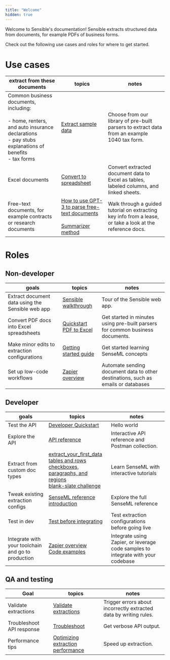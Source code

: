 ```yaml
---
title: "Welcome"
hidden: true
---
```


Welcome to Sensible's documentation! Sensible extracts structured data from documents, for example PDFs of business forms.

Check out the following use cases and roles for where to get started.

Use cases
====

| extract from these documents                                 | topics                                                       | notes                                                        |
| ------------------------------------------------------------ | ------------------------------------------------------------ | ------------------------------------------------------------ |
| Common business documents, including:<br/><br/>- home, renters, and auto insurance declarations<br/>- pay stubs<br/>explanations of benefits<br/>-  tax forms | [Extract sample data](doc:excel-quickstart)                  | Choose from our library of pre-built parsers to extract data from an example 1040 tax form. |
| Excel documents                                              | [Convert to spreadsheet](doc:excel-quickstart#convert-to-spreadsheet) | Convert extracted document data to Excel as tables, labeled columns, and linked sheets. |
| Free-text documents, for example contracts or research documents | [How to use GPT-3 to parse free-text documents](https://www.sensible.so/blog/how-to-use-gpt-3-to-parse-free-text-documents)<br/><br/>[Summarizer method](doc:summarizer) | Walk through a guided tutorial on extracting key info from a lease, or take a look at  the reference docs. |



Roles
===

Non-developer
-----

| goals                                            | topics                                          | notes                                                        |
| ------------------------------------------------ | ----------------------------------------------- | ------------------------------------------------------------ |
| Extract document data using the Sensible web app | [Sensible walkthrough](doc:ui)                  | Tour of the Sensible  web app.                               |
| Convert PDF docs into Excel spreadsheets         | [Quickstart PDF to Excel](doc:excel-quickstart) | Get started in minutes using pre-built parsers for common business documents. |
| Make minor edits to extraction configurations    | [Getting started guide](doc:getting-started)    | Get started learning SenseML concepts                        |
| Set up low-code workflows                        | [Zapier overview](doc:zapier)                   | Automate sending document data to other destinations, such as emails or databases |




Developer
-----

| goals                                              | topics                                                       | notes                                                        |
| -------------------------------------------------- | ------------------------------------------------------------ | ------------------------------------------------------------ |
| Test the API                                       | [Developer Quickstart](doc:quickstart)                       | Hello world                                                  |
| Explore the API                                    | [API reference](reference:choosing-an-endpoint)              | Interactive API reference and Postman collection.            |
| Extract from custom doc types                      | [extract_your_first_data](https://app.sensible.so/editor/?d=senseml_basics&c=1_extract_your_first_data&g=1_extract_your_first_data)<br/>[tables and rows](https://app.sensible.so/editor/?d=senseml_basics&c=2_tables_and_rows&g=2_tables_and_rows)<br/> [checkboxes, paragraphs, and regions](https://app.sensible.so/editor/?d=senseml_basics&c=3_checkboxes_paragraphs_and_regions&g=3_checkboxes_paragraphs_and_regions)<br/>  [blank-slate challenge](https://app.sensible.so/editor/?d=senseml_basics&c=4_extract_from_scratch&g=4_extract_from_scratch) | Learn SenseML with interactive tutorials                     |
| Tweak existing extraction configs                  | [SenseML reference introduction](doc:senseml-reference-introduction) | Explore the full SenseML reference                           |
| Test in dev                                        | [Test before integrating](doc:test-before-integrating-configs) | Test extraction configurations before going live             |
| Integrate with your toolchain and go to production | [Zapier overview](doc:zapier)<br/>[Code examples](doc:examples) | Integrate using Zapier,  or leverage code samples to integrate with your codebase |


QA and testing
----

| Goal                      | topics                                               | notes                                                        |
| ------------------------- | ---------------------------------------------------- | ------------------------------------------------------------ |
| Validate extractions      | [Validate extractions](doc:validate-extractions)     | Trigger errors about incorrectly extracted data by writing rules. |
| Troubleshoot API response | [Troubleshoot](doc:troubleshoot)                     | Get verbose API output.                                      |
| Performance tips          | [Optimizing extraction performance](doc:performance) | Speed up extraction.                                         |



